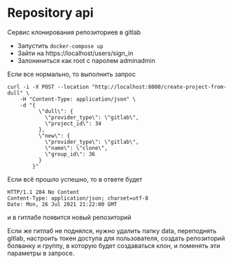 # Repository api

Сервис клонирования репозиториев в gitlab

* Запустить ```docker-compose up```
* Зайти на https://localhost/users/sign_in
* Залониниться как root с паролем adminadmin

Если все нормально, то выполнить запрос

```
curl -i -X POST --location "http://localhost:8000/create-project-from-dull" \
    -H "Content-Type: application/json" \
    -d "{
          \"dull\": {
            \"provider_type\": \"gitlab\",
            \"project_id\": 34
          },
          \"new\": {
            \"provider_type\": \"gitlab\",
            \"name\": \"clone\",
            \"group_id\": 36
          }
        }"
```

Если всё прошло успешно, то в ответе будет
```
HTTP/1.1 204 No Content
Content-Type: application/json; charset=utf-8
Date: Mon, 26 Jul 2021 21:22:00 GMT
```
и в гитлабе появится новый репозиторий  

Если же гитлаб не поднялся, нужно удалить папку data, переподнять gitlab,
настроить токен доступа для пользователя, создать репозиторий болванку и группу, в которую
будет создаваться клон, и поменять эти параметры в запросе.
